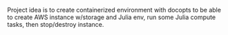Project idea is to create containerized environment with docopts to be able to create AWS instance w/storage and Julia env, run some Julia compute tasks, then stop/destroy instance. 
